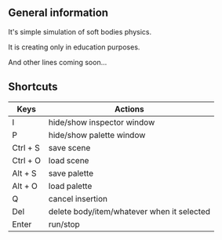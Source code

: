 ## General information

It's simple simulation of soft bodies physics.

It is creating only in education purposes.

And other lines coming soon...

## Shortcuts

| Keys  | Actions |
|-------|---------|
I | hide/show inspector window
P | hide/show palette window
Ctrl + S | save scene
Ctrl + O | load scene
Alt + S | save palette
Alt + O | load palette
Q | cancel insertion
Del | delete body/item/whatever when it selected
Enter | run/stop
